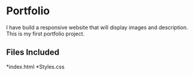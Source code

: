 # Portfolio
I have build a responsive website that will display images and description. This is my first portfolio project.

## Files Included
*index.html
*Styles.css

